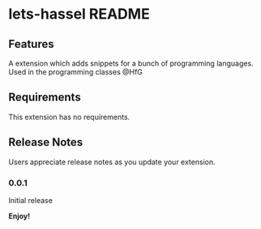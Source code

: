 # lets-hassel README

## Features

A extension which adds snippets for a bunch of programming languages. Used in the programming classes @HfG

## Requirements

This extension has no requirements.


## Release Notes

Users appreciate release notes as you update your extension.

### 0.0.1

Initial release

**Enjoy!**

